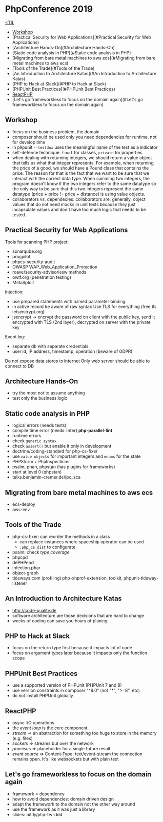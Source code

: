 # PhpConference 2019

[<TIL](Programming.md)
- [Workshop](#Workshop)
- [Practical Security for Web Applications](#Practical Security for Web Applications)
- [Architecture Hands-On](#Architecture Hands-On)
- [Static code analysis in PHP](#Static code analysis in PHP)
- [Migrating from bare metal machines to aws ecs](#Migrating from bare metal machines to aws ecs)
- [Tools of the Trade](#Tools of the Trade)
- [An Introduction to Architecture Katas](#An Introduction to Architecture Katas)
- [PHP to Hack at Slack](#PHP to Hack at Slack)
- [PHPUnit Best Practices](#PHPUnit Best Practices)
- [ReactPHP](#ReactPHP)
- [Let's go frameworkless to focus on the domain again](#Let's go frameworkless to focus on the domain again)

## Workshop
- focus on the business problem, the domain
- composer should be used only you need dependencies for runtime, not for develop time
- in phpunit `--testdox` uses the meaningful name of the test as a indicator
- self-defence technique: `final` for classes, `private` for properties
- when dealing with returning integers, we should return a value object that tells
  us what that integer represents. For example, when returning the price of a
  good, we should have a Pound class that contains the price. The reason for that
  is the fact that we want to be sure that we interact with the correct data type.
  When summing two integers, the program doesn't know if the two integers refer to
  the same datatype so the only way to be sure that this two integers represent
  the same datatype (price + price != price + distance) is using value objects.
- collaborators vs. dependecies: collaborators are, generally, object values that
  do not need mocks in unit tests because they just incapsulate values and don't
  have too much logic that needs to be tested.

## Practical Security for Web Applications
Tools for scanning PHP project:
* sonarqube.org
* progpilot
* phpcs-security-audit
* OWASP WAP_Web_Application_Protection
* roave/security-advisoriesw methods
* owtf.org (penetration testing)
* MetaSploit

Injection:
* use prepared statements with named parameter binding
* in active record be aware of raw syntax
Use TLS for everything (free tls letsencrypt.org)
* jsencrypt -> encrypt the password on client with the public key, send it encrypted
with TLS (2nd layer), decrypted on server with the private key

Event log:
* separate db with separate credentials
* user id, IP address, timestamp, operation (beware of GDPR)

Do not expose data stores to internet
Only web server should be able to connect to DB

## Architecture Hands-On
- try the most not to assume anything
- test only the business logic

## Static code analysis in PHP
- logical errors (needs tests)
- compile time error (needs linter) **php-parallel-lint**
- runtime errors
- check `generic syntax`
- check `assert()` but enable it only in development
- doctrine/coding-standard for php-cs-fixer
- use `value objects` for important integers and `enums` for the state
- PHPStorm + PhpInspections
- psalm, phan, phpstan (has plugins for frameworks)
- start at level 0 (phpstan)
- talks.benjamin-cremer.de/ipc_sca

## Migrating from bare metal machines to aws ecs
- ecs-deploy
- aws-env

## Tools of the Trade
- php-cs-fixer: can reorder the methods in a class
    - can replace instances where spaceship operator can be used
    - `.php_cs.dist` to configurate
- psalm: check _type coverage_
- phpcpd
- dePHPend
- infection.phar
- object-graph
- tideways.com (profiling) php-xhprof-extension, toolkit, phpunit-tideway-listener

## An Introduction to Architecture Katas
- http://code-quality.de
- software architecture are those decisions that are hard to change
- weeks of coding can save you hours of planing

## PHP to Hack at Slack
- focus on the return type first because it impacts lot of code
- focus on argument types later because it impacts only the function scope

## PHPUnit Best Practices
- use a supported version of PHPUnit (PHPUnit 7 and 8)
- use version constraints in composer "^8.0" (not "*", ">=8", etc)
- do not install PHPUnit globally

## ReactPHP
- async I/O operations
- the *event loop* is the core component
- *stream* => an abstraction for something too huge to store in the memory (e.g. files)
- *sockets* => streams but over the network
- *promises* => placeholder for a single future result
- *event source* => Content-Type: text/event-stream
  the connection remains open. It's like websockets but with plain text

## Let's go frameworkless to focus on the domain again
- framework = dependency
- how to avoid dependencies: domain driven design
- adapt the framework to the domain not the other way around
- use the framework as it was just a library
- slides: bit.ly/php-fw-ddd
